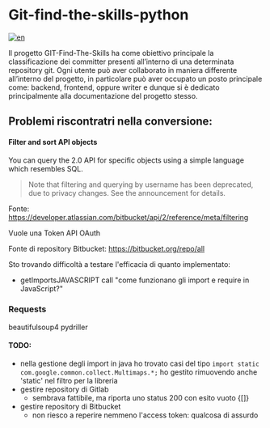 # Git-find-the-skills-python
[![en](https://img.shields.io/badge/lang-en-green)](README.en.md)

Il progetto GIT-Find-The-Skills ha come obiettivo principale
la classificazione dei committer presenti all’interno di una 
determinata repository git. Ogni utente può aver collaborato 
in maniera differente all’interno del progetto, in particolare 
può aver occupato un posto principale come: backend, frontend,
oppure writer e dunque si è dedicato principalmente alla 
documentazione del progetto stesso.

## Problemi riscontratri nella conversione:
#### Filter and sort API objects
You can query the 2.0 API for specific objects using a simple language which resembles SQL.
> Note that filtering and querying by username has been deprecated, due to privacy changes. See the announcement for details.

Fonte:
https://developer.atlassian.com/bitbucket/api/2/reference/meta/filtering

Vuole una Token API OAuth

Fonte di repository Bitbucket: https://bitbucket.org/repo/all


Sto trovando difficoltà a testare l'efficacia di quanto implementato:

* getImportsJAVASCRIPT call "come funzionano gli import e require in JavaScript?"

### Requests
beautifulsoup4
pydriller
#### TODO:
* nella gestione degli import in java ho trovato casi del tipo 
`import static com.google.common.collect.Multimaps.*;`
ho gestito rimuovendo anche 'static' nel filtro per la libreria
* gestire repository di Gitlab
  * sembrava fattibile, ma riporta uno status 200 con esito vuoto {[]}
* gestire repository di Bitbucket
  * non riesco a reperire nemmeno l'access token: qualcosa di assurdo
